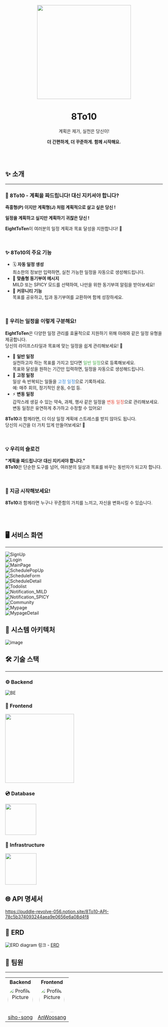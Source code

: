 
<p align="middle" >
  <img width="300px;" src="https://github.com/siho-song/schedule-management/blob/65cb2e630e49a754306ccbbff8f313da1d08296e/8to10_frontend/src/assets/images/logo.png?raw=true"/>
</p>
<h1 align="middle">8To10</h1>
<p align="middle">계획은 제가, 실천은 당신이!</p>
<p align="middle"><strong>더 간편하게, 더 꾸준하게. 함께 시작해요.</strong></p>

<br/>
<br/>

<h2>✨ 소개</h2>

<hr>

<h3>🎯 8To10 - 계획을 짜드립니다! 대신 지키셔야 합니다?</h3>
<p><strong>즉흥형(P) 이지만 계획형(J) 처럼 계획적으로 살고 싶은 당신 !</strong><br>
<p><strong>일정을 계획하고 싶지만 계획하기 귀찮은 당신 !</strong><br>

<strong>EightToTen</strong>이 여러분의 일정 계획과 목표 달성을 지원합니다! 🎉</p>

<br/>
<h3>✨ 8To10의 주요 기능</h3>
<ul>
  <li>🗓️ <strong>자동 일정 생성</strong><br>
  최소한의 정보만 입력하면, 실천 가능한 일정을 자동으로 생성해드립니다.</li>
  <li>🔔 <strong>맞춤형 동기부여 메시지</strong><br>
  MILD 또는 SPICY 모드를 선택하여, 나만을 위한 동기부여 알림을 받아보세요!</li>
  <li>💬 <strong>커뮤니티 기능</strong><br>
  목표를 공유하고, 팁과 동기부여를 교환하며 함께 성장하세요.</li>
</ul>

<br/>

<h3>📅 우리는 일정을 이렇게 구분해요!</h3>
<p><strong>EightToTen</strong>은 다양한 일정 관리를 효율적으로 지원하기 위해 아래와 같은 일정 유형을 제공합니다.<br>
당신의 라이프스타일과 목표에 맞는 일정을 쉽게 관리해보세요! 🚀</p>
<ul>
  <li>📝 <strong>일반 일정</strong><br>
  실천하고자 하는 목표를 가지고 있다면 <span style="color: #4CAF50;">일반 일정</span>으로 등록해보세요.<br>
  목표와 달성을 원하는 기간만 입력하면, 일정을 자동으로 생성해드립니다.</li>
  <li>🔄 <strong>고정 일정</strong><br>
  일상 속 반복되는 일들을 <span style="color: #3788d8;">고정 일정</span>으로 기록하세요.<br>
  예: 매주 회의, 정기적인 운동, 수업 등.</li>
  <li>⚡ <strong>변동 일정</strong><br>
  갑작스레 생길 수 있는 약속, 과제, 행사 같은 일정을 <span style="color: #e74c3c;">변동 일정</span>으로 관리해보세요.<br>
  변동 일정은 유연하게 추가하고 수정할 수 있어요!</li>
</ul>
<p><strong>8To10</strong>과 함께라면, 더 이상 일정 계획에 스트레스를 받지 않아도 됩니다.<br>
당신의 시간을 더 가치 있게 만들어보세요! 🎉</p>

<br/>

<h3>💡 우리의 슬로건</h3>
<p><strong>"계획을 짜드립니다! 대신 지키셔야 합니다."</strong><br>
<strong>8To10</strong>은 단순한 도구를 넘어, 여러분의 일상과 목표를 바꾸는 동반자가 되고자 합니다.</p>

<br/>

<div style="display:flex;justify-content: space-between;">
    <div>
        <h3>🚀 지금 시작해보세요!</h3>
        <p><strong>8To10</strong>과 함께라면 누구나 꾸준함의 가치를 느끼고, 자신을 변화시킬 수 있습니다.</p>
    </div>

[//]: # (    <a href="http://www.naver.com/" style="height: 50px;line-height: 30px;margin-top: 20px; padding: 10px 20px; background-color: #3498db; color: #fff; text-decoration: none; border-radius: 5px;">👉 지금 체험하러 가기</a>)
</div>

<br/>
<br/>

## 🖥 서비스 화면

---
![SignUp](https://github.com/user-attachments/assets/43a5e53b-44fc-4e44-a6f5-046cd6380750)
<br>
![Login](https://github.com/user-attachments/assets/cfa58c99-f365-4ecc-b460-7b11aeb4658c)
<br>
![MainPage](https://github.com/user-attachments/assets/a0b8a6cf-cdca-4983-be69-cddd876a2fe3)
<br>
![SchedulePopUp](https://github.com/user-attachments/assets/dea88268-76b8-4823-8273-d37c5a0ccb65)
<br>
![ScheduleForm](https://github.com/user-attachments/assets/85149a2f-a4ff-4d4b-9372-594434240888)
<br>
![ScheduleDetail](https://github.com/user-attachments/assets/e42e5135-bbf1-4f85-8d04-c22515ab41bd)
<br>
![Todolist](https://github.com/user-attachments/assets/75a2b0dc-2a7e-4052-a46c-d269850e2af0)
<br>
![Notification_MILD](https://github.com/user-attachments/assets/696148a9-23a0-46cf-9588-5cf8227647d3)
<br>
![Notification_SPICY](https://github.com/user-attachments/assets/6a736094-17bb-4932-9c17-04b59f2885f7)
<br>
![Community](https://github.com/user-attachments/assets/7499f86c-7ed2-473e-9548-832f44a11b60)
<br>
![Mypage](https://github.com/user-attachments/assets/855530b8-8a41-4aa6-97ad-4e36932fdb6f)
<br>
![MypageDetail](https://github.com/user-attachments/assets/5cb436ae-a4cd-4900-99ab-284fd3a7f85c)

## 👀 시스템 아키텍처
![image](https://github.com/user-attachments/assets/ca66b776-3193-4842-ac3a-aa32b8e302f9)
## 🛠 기술 스택

---

### ⚙️ Backend
![BE](https://github.com/user-attachments/assets/85e4b929-9e5f-4e0d-9851-12bfae3d2ff2)

### 🎨 Frontend

<img width="220px;" src="https://github.com/user-attachments/assets/15b6482c-256f-4f7f-bb56-829b3a8cecac"/>

### 💿 Database
<img width="99px;" src="https://github.com/user-attachments/assets/cdfb786c-8e40-4538-8c3c-0ac983df2e97"/>

### 🦴 Infrastructure
<img width="100px;" src="https://github.com/user-attachments/assets/6b61d497-ace0-46fd-9d2b-14733d0d95de"/>

## 🌐 API 명세서
https://puddle-revolve-056.notion.site/8To10-API-78c5b374093244aea9e0656e6a08d4f8

[//]: # ()
[//]: # (---)

[//]: # ()
[//]: # ()
[//]: # (## 🔀 아키텍처)

[//]: # ()
[//]: # (---)

[//]: # ()
[//]: # ()
[//]: # (## 🐙 GitHub 전략)

[//]: # ()
[//]: # (---)

## 📃 ERD
![ERD diagram](https://github.com/user-attachments/assets/3a95beb3-72f5-4a05-a7e0-1855bf556051)
링크 - [ERD](https://www.erdcloud.com/d/2DYRimZu7tKGfzqg8)


## 👥 팀원

---

<table>
  <tr>
    <th style="text-align: center;">Backend</th>
    <th style="text-align: center;">Frontend</th>
  </tr>
  <tr>
    <td style="text-align: center;">
      <img src="https://avatars.githubusercontent.com/u/79968994?v=4" alt="Profile Picture" width="80" height="80" style="border-radius: 50%;">
    </td>
    <td style="text-align: center;">
      <img src="https://avatars.githubusercontent.com/u/79970034?v=4" alt="Profile Picture" width="80" height="80" style="border-radius: 50%;">
    </td>
  </tr>
  <tr>
    <td style="text-align: center;">
      <a href="https://github.com/siho-song">siho-song</a>
    </td>
    <td style="text-align: center;">
      <a href="https://github.com/AnWoosang">AnWoosang</a>
    </td>
  </tr>
</table>